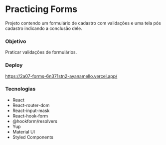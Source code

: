 # Practicing Forms
Projeto contendo um formulário de cadastro com validações e uma tela pós cadastro indicando a conclusão dele. 

### Objetivo 
Praticar validações de formulários.

### Deploy 
https://2a07-forms-6n371stn2-ayanamello.vercel.app/

### Tecnologias 
- React
- React-router-dom
- React-input-mask
- React-hook-form
- @hookform/resolvers
- Yup
- Material UI
- Styled Components
